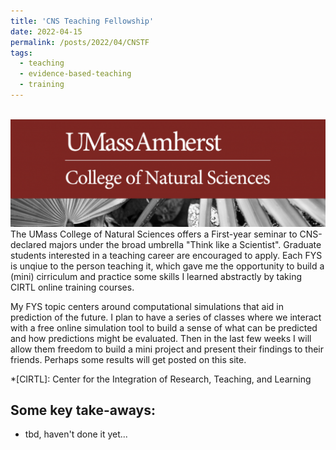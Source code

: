 ```yaml
---
title: 'CNS Teaching Fellowship'
date: 2022-04-15
permalink: /posts/2022/04/CNSTF
tags:
  - teaching
  - evidence-based-teaching
  - training
---
```


<br/><a href="https://blogs.umass.edu/applyteachfellows/" class="image" id="CNSTF"><img src="/images/umass_cns.png"/></a><br>
The UMass College of Natural Sciences offers a First-year seminar to CNS-declared majors under the broad umbrella "Think like a Scientist". Graduate students interested in a teaching career are encouraged to apply. Each FYS is unqiue to the person teaching it, which gave me the opportunity to build a (mini) cirriculum and practice some skills I learned abstractly by taking CIRTL online training courses.

My FYS topic centers around computational simulations that aid in prediction of the future. I plan to have a series of classes where we interact with a free online simulation tool to build a sense of what can be predicted and how predictions might be evaluated. Then in the last few weeks I will allow them freedom to build a mini project and present their findings to their friends. Perhaps some results will get posted on this site.

*[CIRTL]: Center for the Integration of Research, Teaching, and Learning

Some key take-aways:
------
* tbd, haven't done it yet...
